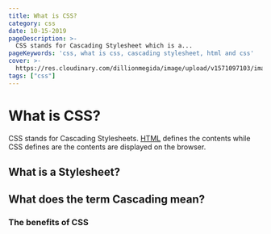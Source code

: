 ```yaml
---
title: What is CSS?
category: css
date: 10-15-2019
pageDescription: >-
  CSS stands for Cascading Stylesheet which is a...
pageKeywords: 'css, what is css, cascading stylesheet, html and css'
cover: >-
  https://res.cloudinary.com/dillionmegida/image/upload/v1571097103/images/blogs_cover/understanding-event.target_o5l0cq.jpg
tags: ["css"]
---
```

# What is CSS?
CSS stands for Cascading Stylesheets. [HTML](https://thewebfor5.com/what-is-html) defines the contents while CSS defines are the contents are displayed on the browser.

## What is a Stylesheet?

## What does the term Cascading mean?

### The benefits of CSS